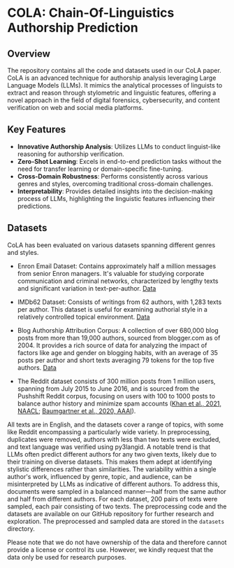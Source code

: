 # COLA: Chain-Of-Linguistics Authorship Prediction

## Overview
The repository contains all the code and datasets used in our CoLA paper. CoLA is an advanced technique for authorship analysis leveraging Large Language Models (LLMs). It mimics the analytical processes of linguists to extract and reason through stylometric and linguistic features, offering a novel approach in the field of digital forensics, cybersecurity, and content verification on web and social media platforms.

## Key Features
- **Innovative Authorship Analysis**: Utilizes LLMs to conduct linguist-like reasoning for authorship verification.
- **Zero-Shot Learning**: Excels in end-to-end prediction tasks without the need for transfer learning or domain-specific fine-tuning.
- **Cross-Domain Robustness**: Performs consistently across various genres and styles, overcoming traditional cross-domain challenges.
- **Interpretability**: Provides detailed insights into the decision-making process of LLMs, highlighting the linguistic features influencing their predictions.

## Datasets
CoLA has been evaluated on various datasets spanning different genres and styles. 

- Enron Email Dataset: Contains approximately half a million messages from senior Enron managers. It's valuable for studying corporate communication and criminal networks, characterized by lengthy texts and significant variation in text-per-author. [Data](https://www.kaggle.com/datasets/wcukierski/enron-email-dataset)

- IMDb62 Dataset: Consists of writings from 62 authors, with 1,283 texts per author. This dataset is useful for examining authorial style in a relatively controlled topical environment. [Data](https://umlt.infotech.monash.edu/?page_id=266)

- Blog Authorship Attribution Corpus: A collection of over 680,000 blog posts from more than 19,000 authors, sourced from blogger.com as of 2004. It provides a rich source of data for analyzing the impact of factors like age and gender on blogging habits, with an average of 35 posts per author and short texts averaging 79 tokens for the top five authors. [Data](https://www.kaggle.com/datasets/rtatman/blog-authorship-corpus)

- The Reddit dataset consists of 300 million posts from 1 million users, spanning from July 2015 to June 2016, and is sourced from the Pushshift Reddit corpus, focusing on users with 100 to 1000 posts to balance author history and minimize spam accounts ([Khan et al., 2021, NAACL](https://arxiv.org/pdf/2105.07263.pdf); [Baumgartner et al., 2020, AAAI](https://arxiv.org/pdf/2001.08435.pdf)).


All texts are in English, and the datasets cover a range of topics, with some like Reddit encompassing a particularly wide variety. In preprocessing, duplicates were removed, authors with less than two texts were excluded, and text language was verified using py3langid. A notable trend is that LLMs often predict different authors for any two given texts, likely due to their training on diverse datasets. This makes them adept at identifying stylistic differences rather than similarities. The variability within a single author's work, influenced by genre, topic, and audience, can be misinterpreted by LLMs as indicative of different authors. To address this, documents were sampled in a balanced manner—half from the same author and half from different authors. For each dataset, 200 pairs of texts were sampled, each pair consisting of two texts. The preprocessing code and the datasets are available on our GitHub repository for further research and exploration. The preprocessed and sampled data are stored in the `datasets` directory.

Please note that we do not have ownership of the data and therefore cannot provide a license or control its use. However, we kindly request that the data only be used for research purposes.
